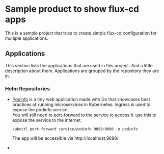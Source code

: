 # Sample product to show flux-cd apps

This is a sample project that tries to create simple flux-cd configuration for multiple applications.

## Applications

This section lists the applications that are used in this project. And a little description about them.
Applications are grouped by the repository they are in.

### Helm Repositories

- [Podinfo](https://github.com/stefanprodan/podinfo) is a tiny web application made with Go that showcases best practices of running microservices in
  Kubernetes.
  Ingress is used to expose the podinfo service.  
  You will still need to port-forward to the service to access it. use this to expose the service to the internet.

  ```
  kubectl port-forward service/podinfo 9898:9898 -n podinfo
  ```

  The app will be accessible via http://localhost:9898/

- 